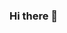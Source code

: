 ### Hi there 👋

<!--
**dineshpalli/dineshpalli** is a ✨ _special_ ✨ repository because its `README.md` (this file) appears on your GitHub profile.

Here are some ideas to get you started:

I am Dinesh Palli, a student of M. Sc Plant Sciences at the LMU, München. Currently a master’s thesis researcher at Dr Fabian Theis lab, Helmholtz AI, München. The objective of my project is “Embedding optimization with deep neural networks for clustering image based flow cytometry data”. Concurrently, a student intern at Dr Dagmar Kainmüller’s lab, in collaboration with Max Delbrück Center and Charité – Universitätsmedizin Berlin where I work on "Cell deconvolution from single-cell and spatial transcriptomics”.

As a developer, I worked on SquidPy and SquidPy notebooks, tools for the analysis and visualization of spatial molecular data. I have experience using TensorFlow, PyTorch, Numpy, Pandas, Linux and HPC. Additionally, I enjoy hands-on work in the lab.

When I'm not busy being a full-time nerd, you can find me backpackpacking through the wilderness, whipping up some gourmet meals in the kitchen, or devouring the pages of a good book. In my free time, I enjoy engaging in a variety of physical activities, including badminton, skating, and swimming. Just call me a jack-of-all-trades (but hopefully not a master of none!) So whether I'm exploring the great outdoors, whipping up a tasty meal, or hitting the books (or badminton courts), I'm always up for a new adventure.

- ⚡ Fun fact: ...
-->

